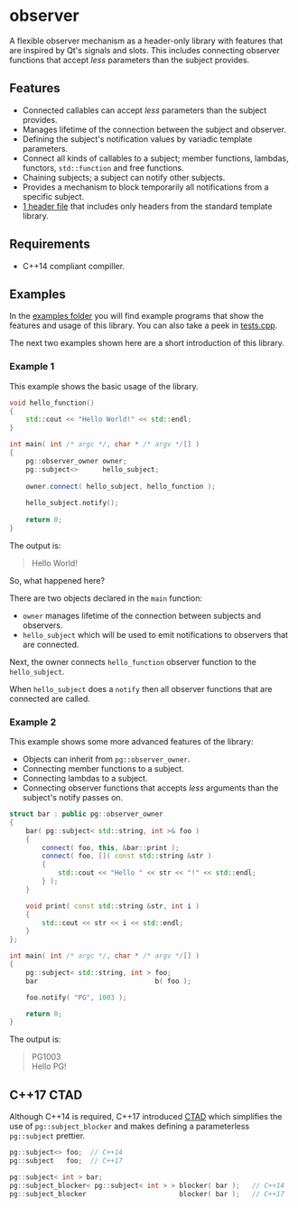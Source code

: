 # observer

A flexible observer mechanism as a header-only library with features that are inspired by Qt's signals and slots.
This includes connecting observer functions that accept _less_ parameters than the subject provides.

## Features

* Connected callables can accept _less_ parameters than the subject provides.
* Manages lifetime of the connection between the subject and observer. 
* Defining the subject's notification values by variadic template parameters.
* Connect all kinds of callables to a subject; member functions, lambdas, functors, ```std::function``` and free functions.
* Chaining subjects; a subject can notify other subjects.
* Provides a mechanism to block temporarily all notifications from a specific subject.
* [1 header file](https://github.com/PG1003/observer/blob/master/src/observer.h) that includes only headers from the standard template library.

## Requirements

* C++14 compliant compiller.

## Examples

In the [examples folder](https://github.com/PG1003/observer/blob/master/examples) you will find example programs that show the features and usage of this library.
You can also take a peek in [tests.cpp](https://github.com/PG1003/observer/blob/master/test/tests.cpp).

The next two examples shown here are a short introduction of this library.

### Example 1

This example shows the basic usage of the library.

``` c++
void hello_function()
{
    std::cout << "Hello World!" << std::endl;
}

int main( int /* argc */, char * /* argv */[] )
{
    pg::observer_owner owner;
    pg::subject<>      hello_subject;
    
    owner.connect( hello_subject, hello_function );
    
    hello_subject.notify();
    
    return 0;
}
```
The output is:
>Hello World!

So, what happened here?

There are two objects declared in the ```main``` function:
* ```owner``` manages lifetime of the connection between subjects and observers.
* ```hello_subject``` which will be used to emit notifications to observers that are connected.

Next, the owner connects ```hello_function``` observer function to the ```hello_subject```.

When ```hello_subject``` does a ```notify``` then all observer functions that are connected are called.

### Example 2

This example shows some more advanced features of the library:
* Objects can inherit from ```pg::observer_owner```.
* Connecting member functions to a subject.
* Connecting lambdas to a subject.
* Connecting observer functions that accepts _less_ arguments than the subject's notify passes on.

``` c++
struct bar : public pg::observer_owner
{
    bar( pg::subject< std::string, int >& foo )
    {
        connect( foo, this, &bar::print );
        connect( foo, []( const std::string &str )
        {
            std::cout << "Hello " << str << "!" << std::endl;
        } );
    }

    void print( const std::string &str, int i )
    {
        std::cout << str << i << std::endl;
    }
};

int main( int /* argc */, char * /* argv */[] )
{
    pg::subject< std::string, int > foo;
    bar                             b( foo );

    foo.notify( "PG", 1003 );

    return 0;
}
```
The output is:
> PG1003    
> Hello PG!

## C++17 CTAD

Although C++14 is required, C++17 introduced [CTAD](https://en.cppreference.com/w/cpp/language/class_template_argument_deduction) which simplifies the use of ```pg::subject_blocker``` and makes defining a parameterless ```pg::subject``` prettier.

``` c++
pg::subject<> foo;  // C++14
pg::subject   foo;  // C++17

pg::subject< int > bar;
pg::subject_blocker< pg::subject< int > > blocker( bar );   // C++14
pg::subject_blocker                       blocker( bar );   // C++17
```
